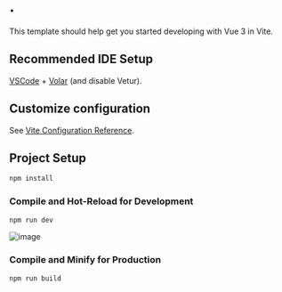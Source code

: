 # .

This template should help get you started developing with Vue 3 in Vite.

## Recommended IDE Setup

[VSCode](https://code.visualstudio.com/) + [Volar](https://marketplace.visualstudio.com/items?itemName=Vue.volar) (and disable Vetur).

## Customize configuration

See [Vite Configuration Reference](https://vite.dev/config/).

## Project Setup

```sh
npm install
```

### Compile and Hot-Reload for Development

```sh
npm run dev
```

![image](https://github.com/user-attachments/assets/09c7ee83-0207-47cc-9674-d0d3be066c84)


### Compile and Minify for Production

```sh
npm run build
```
